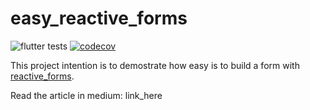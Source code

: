 # easy_reactive_forms

![flutter tests](https://github.com/Ch4rl3B/easy_reactive_forms/workflows/easy_reactive_forms/badge.svg?branch=master)
[![codecov](https://codecov.io/gh/Ch4rl3B/easy_reactive_forms/branch/master/graph/badge.svg?token=JAA7E6FR9N)](https://codecov.io/gh/Ch4rl3B/easy_reactive_forms)

This project intention is to demostrate how easy is to build a form with [reactive_forms](https://pub.dev/packages/reactive_forms).

Read the article in medium: link_here
